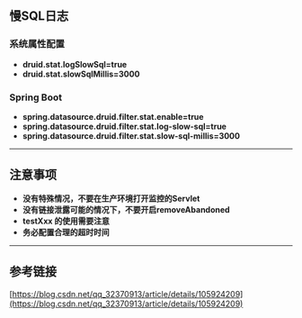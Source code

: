 ## 慢SQL日志
### 系统属性配置
* **druid.stat.logSlowSql=true**
* **druid.stat.slowSqlMillis=3000**

### Spring Boot
* **spring.datasource.druid.filter.stat.enable=true**
* **spring.datasource.druid.filter.stat.log-slow-sql=true**
* **spring.datasource.druid.filter.stat.slow-sql-millis=3000**

***

## 注意事项
* **没有特殊情况，不要在生产环境打开监控的Servlet**
* **没有链接泄露可能的情况下，不要开启removeAbandoned**
* **testXxx 的使用需要注意**
* **务必配置合理的超时时间**

***

## 参考链接
[https://blog.csdn.net/qq_32370913/article/details/105924209](https://blog.csdn.net/qq_32370913/article/details/105924209)